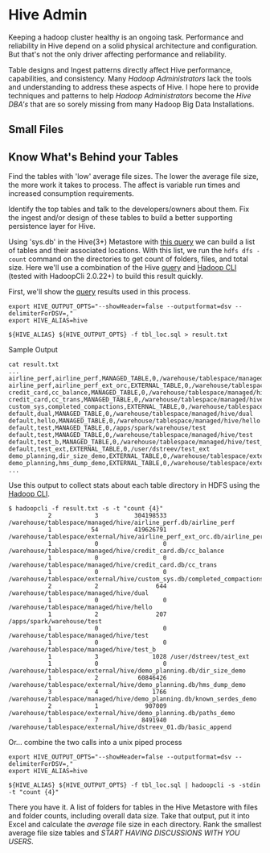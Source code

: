# Hive Admin

Keeping a hadoop cluster healthy is an ongoing task.  Performance and reliability in Hive depend on a solid physical architecture and configuration.  But that's not the only driver affecting performance and reliability.

Table designs and Ingest patterns directly affect Hive performance, capabilities, and consistency.  Many *Hadoop Administrators* lack the tools and understanding to address these aspects of Hive.  I hope here to provide techniques and patterns to help *Hadoop Administrators* become the *Hive DBA's* that are so sorely missing from many Hadoop Big Data Installations.

## Small Files

## Know What's Behind your Tables

Find the tables with 'low' average file sizes.  The lower the average file size, the more work it takes to process.  The affect is variable run times and increased consumption requirements.

Identify the top tables and talk to the developers/owners about them.  Fix the ingest and/or design of these tables to build a better supporting persistence layer for Hive.

Using 'sys.db' in the Hive(3+) Metastore with [this query](./tbl_loc.sql) we can build a list of tables and their associated locations.  With this list, we run the `hdfs dfs -count` command on the directories to get count of folders, files, and total size.  Here we'll use a combination of the Hive [query](./tbl_loc.sql) and [Hadoop CLI](https://github.com/dstreev/hadoop-cli) (tested with HadoopCli 2.0.22+) to build this result quickly.

First, we'll show the [query](./tbl_loc.sql) results used in this process.
```
export HIVE_OUTPUT_OPTS="--showHeader=false --outputformat=dsv --delimiterForDSV=,"
export HIVE_ALIAS=hive

${HIVE_ALIAS} ${HIVE_OUTPUT_OPTS} -f tbl_loc.sql > result.txt
``` 

Sample Output

```
cat result.txt
...
airline_perf,airline_perf,MANAGED_TABLE,0,/warehouse/tablespace/managed/hive/airline_perf.db/airline_perf
airline_perf,airline_perf_ext_orc,EXTERNAL_TABLE,0,/warehouse/tablespace/external/hive/airline_perf_ext_orc.db/airline_perf_ext_orc
credit_card,cc_balance,MANAGED_TABLE,0,/warehouse/tablespace/managed/hive/credit_card.db/cc_balance
credit_card,cc_trans,MANAGED_TABLE,0,/warehouse/tablespace/managed/hive/credit_card.db/cc_trans
custom_sys,completed_compactions,EXTERNAL_TABLE,0,/warehouse/tablespace/external/hive/custom_sys.db/completed_compactions
default,dual,MANAGED_TABLE,0,/warehouse/tablespace/managed/hive/dual
default,hello,MANAGED_TABLE,0,/warehouse/tablespace/managed/hive/hello
default,test,MANAGED_TABLE,0,/apps/spark/warehouse/test
default,test,MANAGED_TABLE,0,/warehouse/tablespace/managed/hive/test
default,test_b,MANAGED_TABLE,0,/warehouse/tablespace/managed/hive/test_b
default,test_ext,EXTERNAL_TABLE,0,/user/dstreev/test_ext
demo_planning,dir_size_demo,EXTERNAL_TABLE,0,/warehouse/tablespace/external/hive/demo_planning.db/dir_size_demo
demo_planning,hms_dump_demo,EXTERNAL_TABLE,0,/warehouse/tablespace/external/hive/demo_planning.db/hms_dump_demo
...
```

Use this output to collect stats about each table directory in HDFS using the [Hadoop CLI](https://github.com/dstreev/hadoop-cli).

```$sh
$ hadoopcli -f result.txt -s -t "count {4}"
           2            3          304198533 /warehouse/tablespace/managed/hive/airline_perf.db/airline_perf
           1           54          419626791 /warehouse/tablespace/external/hive/airline_perf_ext_orc.db/airline_perf_ext_orc
           1            0                  0 /warehouse/tablespace/managed/hive/credit_card.db/cc_balance
           1            0                  0 /warehouse/tablespace/managed/hive/credit_card.db/cc_trans
           1            0                  0 /warehouse/tablespace/external/hive/custom_sys.db/completed_compactions
           2            2                644 /warehouse/tablespace/managed/hive/dual
           1            0                  0 /warehouse/tablespace/managed/hive/hello
           1            2                207 /apps/spark/warehouse/test
           1            0                  0 /warehouse/tablespace/managed/hive/test
           1            0                  0 /warehouse/tablespace/managed/hive/test_b
           1            3               1028 /user/dstreev/test_ext
           1            0                  0 /warehouse/tablespace/external/hive/demo_planning.db/dir_size_demo
           1            2           60846426 /warehouse/tablespace/external/hive/demo_planning.db/hms_dump_demo
           3            4               1766 /warehouse/tablespace/managed/hive/demo_planning.db/known_serdes_demo
           2            1             907009 /warehouse/tablespace/external/hive/demo_planning.db/paths_demo
           1            7            8491940 /warehouse/tablespace/external/hive/dstreev_01.db/basic_append
```

Or...  combine the two calls into a unix piped process

```$sh
export HIVE_OUTPUT_OPTS="--showHeader=false --outputformat=dsv --delimiterForDSV=,"
export HIVE_ALIAS=hive

${HIVE_ALIAS} ${HIVE_OUTPUT_OPTS} -f tbl_loc.sql | hadoopcli -s -stdin -t "count {4}"
```

There you have it.  A list of folders for tables in the Hive Metastore with files and folder counts, including overall data size.  Take that output, put it into Excel and calculate the *average* file size in each directory.  Rank the smallest average file size tables and *START HAVING DISCUSSIONS WITH YOU USERS*.

